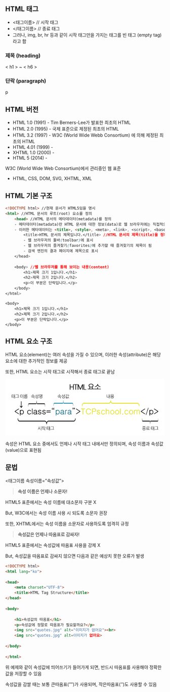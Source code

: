 ## HTML 태그

- <태그이름> // 시작 태그
- </태그이름> // 종료 태그
- 그러나, img, br, hr 등과 같이 시작 태그만을 가지는 태그를 빈 태그 (empty tag)라고 함
### 제목 (heading)
&lt; h1 &gt; ~ &lt; h6 &gt;
### 단락 (paragraph)
p

## HTML 버전

- HTML 1.0 (1991) - Tim Berners-Lee가 발표한 최초의 HTML
- HTML 2.0 (1995) - 국제 표준으로 제정된 최초의 HTML
- HTML 3.2 (1997) - W3C (World Wide Webb Consortium) 에 의해 제정된 최초의 HTML
- HTML 4.01 (1999) - <!DOCTYPE HTML PUBLIC "-//W3C//DTD HTML 4.01//EN"
"[http://www.w3.org/TR/html4/strict.dtd](http://www.w3.org/TR/html4/strict.dtd)">
- XHTML 1.0 (2000) - <!DOCTYPE html PUBLIC "-//W3C//DTD XHTML 1.0 Strict//EN"
"[http://www.w3.org/TR/xhtml1/DTD/xhtml1-strict.dtd](http://www.w3.org/TR/xhtml1/DTD/xhtml1-strict.dtd)">
- HTML 5 (2014) - <!DOCTYPE html>

W3C (World Wide Web Consortium)에서 관리중인 웹 표준

- HTML, CSS, DOM, SVG, XHTML, XML

## HTML 기본 구조

```html
<!DOCTYPE html> //현재 문서가 HTML5임을 명시
<html> //HTML 문서의 루트(root) 요소를 정의
	<head> //HTML 문서의 메타데이터(metadata)를 정의
    - 메타데이터(metadata)란 HTML 문서에 대한 정보(data)로 웹 브라우저에는 직접적으로 표현되지 않는 정보를 의미
    - 이러한 메타데이터는 <title>, <style>, <meta>, <link>, <script>, <base>태그 등을 이용하여 표현
		<title>HTML 문서의 제목입니다.</title> //HTML 문서의 제목(title)을 정의
		- 웹 브라우저의 툴바(toolbar)에 표시
		- 웹 브라우저의 즐겨찾기(favorites)에 추가할 때 즐겨찾기의 제목이 됨
		- 검색 엔진의 결과 페이지에 제목으로 표시
	</head>

	<body> //웹 브라우저를 통해 보이는 내용(content)
		<h1>제목 크기 1입니다.</h1>
		<h2>제목 크기 2입니다.</h2>
		<p>이 부분은 단락입니다.</p>
	</body>
</html>
```

<html>
	<head>
		<title>HTML 문서의 제목입니다.</title>
	</head>

	<body> 
		<h1>제목 크기 1입니다.</h1>
		<h2>제목 크기 2입니다.</h2>
		<p>이 부분은 단락입니다.</p>
	</body>
</html>

## HTML 요소 구조

HTML 요소(element)는 여러 속성을 가질 수 있으며, 이러한 속성(attribute)은 해당 요소에 대한 추가적인 정보를 제공

또한, HTML 요소는 시작 태그로 시작해서 종료 태그로 끝남

![Untitled](Untitled.png)

속성은 HTML 요소 중에서도 언제나 시작 태그 내에서만 정의되며, 속성 이름과 속성값(value)으로 표현됨

## 문법

<태그이름 속성이름=”속성값”>

> **속성 이름은 언제나 소문자!**

HTML5 표준에서는 속성 이름에 대소문자 구분 X

But, W3C에서는 속성 이름 사용 시 되도록 소문자 권장

또한, XHTML에서는 속성 이름을 소문자로 사용하도록 엄격히 규정

> **속성값은 언제나 따옴표로 감싸자!**

HTML5 표쥰에서는 속성값에 따옴표 사용을 강제 X

But, 속성값을 따옴표로 감싸지 않으면 다음과 같은 예상치 못한 오류가 발생

```html
<!DOCTYPE html>
<html lang="ko">

<head>
	<meta charset="UTF-8">
	<title>HTML Tag Structure</title>
</head>

<body>

	<h1>속성값의 따옴표</h1>
	<p>속성값에 정말로 따옴표가 필요할까요?</p>
	<img src="quotes.jpg" alt="이미지가 없어요"><br>
	<img src="quotes.jpg" alt=이미지가 없어요>
	
</body>

</html>
```

위 예제와 같이 속성값에 띄어쓰기가 들어가게 되면, 반드시 따옴표를 사용해야 정확한 값을 저장할 수 있음

속성값을 감쌀 때는 보통 큰따옴표(””)가 사용되며, 작은따옴표(’’)도 사용할 수 있음